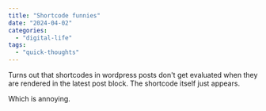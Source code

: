 ```yaml
---
title: "Shortcode funnies"
date: "2024-04-02"
categories: 
  - "digital-life"
tags: 
  - "quick-thoughts"
---
```


Turns out that shortcodes in wordpress posts don't get evaluated when they are rendered in the latest post block. The shortcode itself just appears.

Which is annoying.
